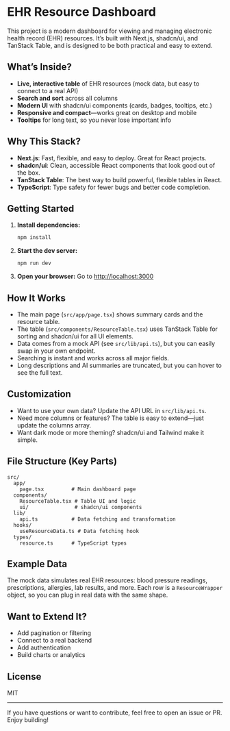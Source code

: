 # EHR Resource Dashboard

This project is a modern dashboard for viewing and managing electronic health record (EHR) resources. It’s built with Next.js, shadcn/ui, and TanStack Table, and is designed to be both practical and easy to extend.

## What’s Inside?
- **Live, interactive table** of EHR resources (mock data, but easy to connect to a real API)
- **Search and sort** across all columns
- **Modern UI** with shadcn/ui components (cards, badges, tooltips, etc.)
- **Responsive and compact**—works great on desktop and mobile
- **Tooltips** for long text, so you never lose important info

## Why This Stack?
- **Next.js**: Fast, flexible, and easy to deploy. Great for React projects.
- **shadcn/ui**: Clean, accessible React components that look good out of the box.
- **TanStack Table**: The best way to build powerful, flexible tables in React.
- **TypeScript**: Type safety for fewer bugs and better code completion.

## Getting Started
1. **Install dependencies:**
   ```bash
   npm install
   ```
2. **Start the dev server:**
   ```bash
   npm run dev
   ```
3. **Open your browser:**
   Go to [http://localhost:3000](http://localhost:3000)

## How It Works
- The main page (`src/app/page.tsx`) shows summary cards and the resource table.
- The table (`src/components/ResourceTable.tsx`) uses TanStack Table for sorting and shadcn/ui for all UI elements.
- Data comes from a mock API (see `src/lib/api.ts`), but you can easily swap in your own endpoint.
- Searching is instant and works across all major fields.
- Long descriptions and AI summaries are truncated, but you can hover to see the full text.

## Customization
- Want to use your own data? Update the API URL in `src/lib/api.ts`.
- Need more columns or features? The table is easy to extend—just update the columns array.
- Want dark mode or more theming? shadcn/ui and Tailwind make it simple.

## File Structure (Key Parts)
```
src/
  app/
    page.tsx         # Main dashboard page
  components/
    ResourceTable.tsx # Table UI and logic
    ui/               # shadcn/ui components
  lib/
    api.ts           # Data fetching and transformation
  hooks/
    useResourceData.ts # Data fetching hook
  types/
    resource.ts      # TypeScript types
```

## Example Data
The mock data simulates real EHR resources: blood pressure readings, prescriptions, allergies, lab results, and more. Each row is a `ResourceWrapper` object, so you can plug in real data with the same shape.

## Want to Extend It?
- Add pagination or filtering
- Connect to a real backend
- Add authentication
- Build charts or analytics

## License
MIT

---

If you have questions or want to contribute, feel free to open an issue or PR. Enjoy building!
